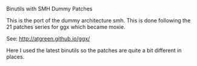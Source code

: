 Binutils with SMH Dummy Patches

This is the port of the dummy architecture smh.  This is done following the
21 patches series for ggx which became moxie.

See: http://atgreen.github.io/ggx/

Here I used the latest binutils so the patches are quite a bit different in
places.
